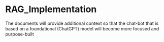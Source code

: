 # RAG_Implementation
The documents will provide additional context so that the chat-bot that is based on a foundational (ChatGPT) model will become more focused and purpose-built
